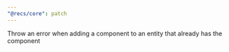 ```yaml
---
"@recs/core": patch
---
```


Throw an error when adding a component to an entity that already has the component
